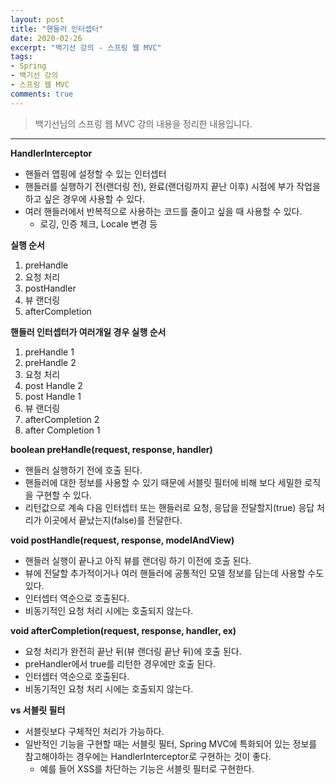 ```yaml
---
layout: post 
title: "핸들러 인터셉터"
date: 2020-02-26
excerpt: "백기선 강의 - 스프링 웹 MVC"
tags: 
- Spring
- 백기선 강의
- 스프링 웹 MVC
comments: true 
---
```


>백기선님의 스프링 웹 MVC 강의 내용을 정리한 내용입니다.
---

**HandlerInterceptor**

* 핸들러 맵핑에 설정할 수 있는 인터셉터
* 핸들러를 실행하기 전(랜더링 전), 완료(랜더링까지 끝난 이후) 시점에 부가 작업을 하고 싶은 경우에 사용할 수 있다.
* 여러 핸들러에서 반복적으로 사용하는 코드를 줄이고 싶을 때 사용할 수 있다.
  * 로깅, 인증 체크, Locale 변경 등



**실행 순서**

1. preHandle
2. 요청 처리
3. postHandler
4. 뷰 랜더링
5. afterCompletion



**핸들러 인터셉터가 여러개일 경우 실행 순서**

1. preHandle 1
2. preHandle 2
3. 요청 처리
4. post Handle 2
5. post Handle 1
6. 뷰 랜더링
7. afterCompletion 2
8. after Completion 1



**boolean preHandle(request, response, handler)**

* 핸들러 실행하기 전에 호출 된다.
* 핸들러에 대한 정보를 사용할 수 있기 때문에 서블릿 필터에 비해 보다 세밀한 로직을 구현할 수 있다.
* 리턴값으로 계속 다음 인터셉터 또는 핸들러로 요청, 응답을 전달할지(true) 응답 처리가 이곳에서 끝났는지(false)를 전달한다.



**void postHandle(request, response, modelAndView)**

* 핸들러 실행이 끝나고 아직 뷰를 랜더링 하기 이전에 호출 된다.
* 뷰에 전달할 추가적이거나 여러 핸들러에 공통적인 모델 정보를 담는데 사용할 수도 있다.
* 인터셉터 역순으로 호출된다.
* 비동기적인 요청 처리 시에는 호출되지 않는다.



**void afterCompletion(request, response, handler, ex)**

* 요청 처리가 완전히 끝난 뒤(뷰 랜더링 끝난 뒤)에 호출 된다.
* preHandler에서 true를 리턴한 경우에만 호출 된다.
* 인터셉터 역순으로 호출된다.
* 비동기적인 요청 처리 시에는 호출되지 않는다.



**vs 서블릿 필터**

* 서블릿보다 구체적인 처리가 가능하다.
* 일반적인 기능을 구현할 때는 서블릿 필터, Spring MVC에 특화되어 있는 정보를 참고해야하는 경우에는 HandlerInterceptor로 구현하는 것이 좋다.
  * 예를 들어 XSS를 차단하는 기능은 서블릿 필터로 구현한다.

